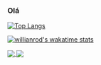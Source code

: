 ### Olá 

[![Top Langs](https://github-readme-stats.vercel.app/api/top-langs/?username=matheusmaurilio&layout=compact)](https://github.com/anuraghazra/github-readme-stats)

[![willianrod's wakatime stats](https://github-readme-stats.vercel.app/api/wakatime?username=willianrod)](https://github.com/matheusmaurilio/github-readme-stats)

<a href="https://github.com/matheusmaurilio/github-readme-stats">
  <img align="center" src="https://github-readme-stats.vercel.app/api/pin/?username=matheusmaurilio&repo=github-readme-stats" />
</a>
<a href="https://github.com/anuraghazra/convoychat">
  <img align="center" src="https://github-readme-stats.vercel.app/api/pin/?username=matheusmaurilio&repo=convoychat" />
</a>

